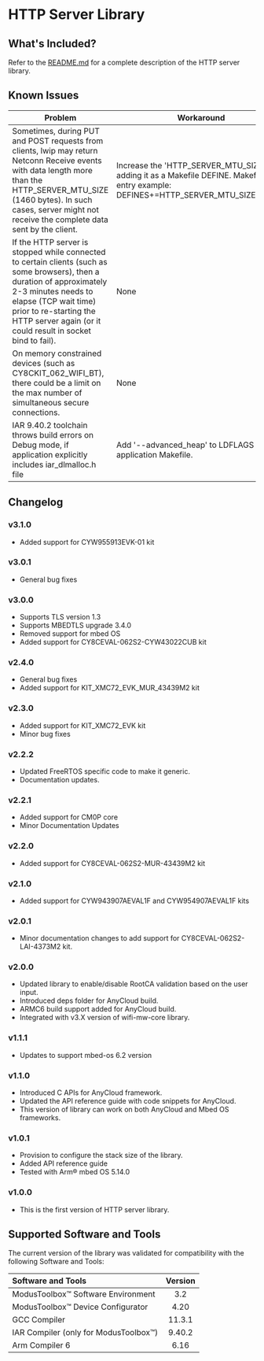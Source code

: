 # HTTP Server Library

## What's Included?
Refer to the [README.md](./README.md) for a complete description of the HTTP server library.

## Known Issues
| Problem | Workaround |
| ------- | ---------- |
| Sometimes, during PUT and POST requests from clients, lwip may return Netconn Receive events with data length more than the HTTP_SERVER_MTU_SIZE (1460 bytes). In such cases, server might not receive the complete data sent by the client. | Increase the 'HTTP_SERVER_MTU_SIZE' by adding it as a Makefile DEFINE. Makefile entry example: DEFINES+=HTTP_SERVER_MTU_SIZE='2812'  |
| If the HTTP server is stopped while connected to certain clients (such as some browsers), then a duration of approximately 2-3 minutes needs to elapse (TCP wait time) prior to re-starting the HTTP server again (or it could result in socket bind to fail). | None |
| On memory constrained devices (such as CY8CKIT_062_WIFI_BT), there could be a limit on the max number of simultaneous secure connections. | None |
| IAR 9.40.2 toolchain throws build errors on Debug mode, if application explicitly includes iar_dlmalloc.h file | Add '--advanced_heap' to LDFLAGS in application Makefile. |

## Changelog

### v3.1.0
* Added support for CYW955913EVK-01 kit

### v3.0.1
* General bug fixes

### v3.0.0
* Supports TLS version 1.3
* Supports MBEDTLS upgrade 3.4.0
* Removed support for mbed OS
* Added support for CY8CEVAL-062S2-CYW43022CUB kit

### v2.4.0
* General bug fixes
* Added support for KIT_XMC72_EVK_MUR_43439M2 kit

### v2.3.0
* Added support for KIT_XMC72_EVK kit
* Minor bug fixes

### v2.2.2
* Updated FreeRTOS specific code to make it generic.
* Documentation updates.

### v2.2.1
* Added support for CM0P core
* Minor Documentation Updates

### v2.2.0
* Added support for CY8CEVAL-062S2-MUR-43439M2 kit

### v2.1.0
* Added support for CYW943907AEVAL1F and CYW954907AEVAL1F kits

### v2.0.1
* Minor documentation changes to add support for CY8CEVAL-062S2-LAI-4373M2 kit.

### v2.0.0
* Updated library to enable/disable RootCA validation based on the user input.
* Introduced deps folder for AnyCloud build.
* ARMC6 build support added for AnyCloud build.
* Integrated with v3.X version of wifi-mw-core library.

### v1.1.1
* Updates to support mbed-os 6.2 version

### v1.1.0
* Introduced C APIs for AnyCloud framework.
* Updated the API reference guide with code snippets for AnyCloud.
* This version of library can work on both AnyCloud and Mbed OS frameworks.

### v1.0.1
* Provision to configure the stack size of the library.
* Added API reference guide
* Tested with Arm® mbed OS 5.14.0 

### v1.0.0
* This is the first version of HTTP server library.

## Supported Software and Tools
The current version of the library was validated for compatibility with the following Software and Tools:

| Software and Tools                                        | Version |
| :---                                                      | :----:  |
| ModusToolbox&trade; Software Environment                  | 3.2     |
| ModusToolbox&trade; Device Configurator                   | 4.20    |
| GCC Compiler                                              | 11.3.1  |
| IAR Compiler (only for ModusToolbox&trade;)               | 9.40.2  |
| Arm Compiler 6                                            | 6.16    |
